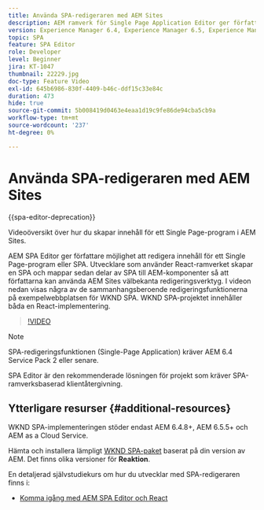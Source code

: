 ```yaml
---
title: Använda SPA-redigeraren med AEM Sites
description: AEM ramverk för Single Page Application Editor ger författare möjlighet att redigera innehåll för ett Single Page-program eller SPA. Utvecklare som använder någon av React-ramverken skapar en SPA och mappar sedan delar av SPA till AEM-komponenter så att författarna kan använda AEM Sites välbekanta redigeringsverktyg.
version: Experience Manager 6.4, Experience Manager 6.5, Experience Manager as a Cloud Service
topic: SPA
feature: SPA Editor
role: Developer
level: Beginner
jira: KT-1047
thumbnail: 22229.jpg
doc-type: Feature Video
exl-id: 645b6986-830f-4409-b46c-ddf15c33e84c
duration: 473
hide: true
source-git-commit: 5b008419d0463e4eaa1d19c9fe86de94cba5cb9a
workflow-type: tm+mt
source-wordcount: '237'
ht-degree: 0%

---
```


# Använda SPA-redigeraren med AEM Sites

{{spa-editor-deprecation}}

Videoöversikt över hur du skapar innehåll för ett Single Page-program i AEM Sites.

AEM SPA Editor ger författare möjlighet att redigera innehåll för ett Single Page-program eller SPA. Utvecklare som använder React-ramverket skapar en SPA och mappar sedan delar av SPA till AEM-komponenter så att författarna kan använda AEM Sites välbekanta redigeringsverktyg. I videon nedan visas några av de sammanhangsberoende redigeringsfunktionerna på exempelwebbplatsen för WKND SPA. WKND SPA-projektet innehåller båda en React-implementering.

>[!VIDEO](https://video.tv.adobe.com/v/22229?quality=12&learn=on)

>[!NOTE]
>
> SPA-redigeringsfunktionen (Single-Page Application) kräver AEM 6.4 Service Pack 2 eller senare.
>
> SPA Editor är den rekommenderade lösningen för projekt som kräver SPA-ramverksbaserad klientåtergivning.

## Ytterligare resurser {#additional-resources}

WKND SPA-implementeringen stöder endast AEM 6.4.8+, AEM 6.5.5+ och AEM as a Cloud Service.

Hämta och installera lämpligt [WKND SPA-paket](https://github.com/adobe/aem-guides-wknd-spa/releases) baserat på din version av AEM. Det finns olika versioner för **Reaktion**.

En detaljerad självstudiekurs om hur du utvecklar med SPA-redigeraren finns i:

* [Komma igång med AEM SPA Editor och React](https://experienceleague.adobe.com/docs/experience-manager-learn/getting-started-with-aem-headless/spa-editor/react/overview.html?lang=sv-SE)

